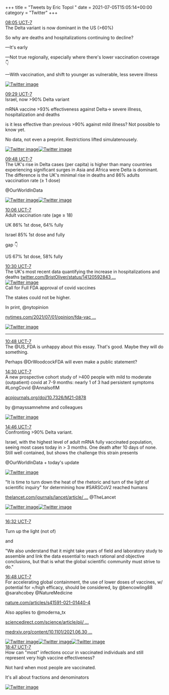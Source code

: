 +++
title = "Tweets by Eric Topol " 
date = 2021-07-05T15:05:14+00:00
category = "Twitter"
+++
<div class="tweet"> 
<div class="profile"> 
<a href="https://twitter.com/erictopol/status/1412065037162663936" target="_blank" rel="noreferer">08:05 UCT-7</a> 
</div> 
<div class="content"> 
The Delta variant is now dominant in the US (&gt;60%)

So why are deaths and hospitalizations continuing to decline?

—It's early

—Not true regionally, especially where there's lower  vaccination coverage 👇

—With vaccination, and shift to younger as vulnerable, less severe illness </div> 
<a href="/twitter/erictopol/images/E5inOxXVgAEwehV.jpg"  ><img src="/twitter/erictopol/images/E5inOxXVgAEwehV.jpg" alt="Twitter image" ></img></a></div> 
<div class="tweet"> 
<div class="profile"> 
<a href="https://twitter.com/erictopol/status/1412086320311115781" target="_blank" rel="noreferer">09:29 UCT-7</a> 
</div> 
<div class="content"> 
Israel, now &gt;90% Delta variant

mRNA vaccine &gt;93% effectiveness against Delta-&gt; severe illness, hospitalization and deaths

is it less effective than previous &gt;90% against mild illness? Not possible to know yet.

No data, not even a preprint. Restrictions lifted simulatenousely. </div> 
<a href="/twitter/erictopol/images/E5i8hVWVoAAuLJD.jpg"  ><img src="/twitter/erictopol/images/E5i8hVWVoAAuLJD.jpg" alt="Twitter image" ></img></a><a href="/twitter/erictopol/images/E5i8jflUYAEehT0.jpg"  ><img src="/twitter/erictopol/images/E5i8jflUYAEehT0.jpg" alt="Twitter image" ></img></a></div> 
<div class="tweet"> 
<div class="profile"> 
<a href="https://twitter.com/erictopol/status/1412090970796003338" target="_blank" rel="noreferer">09:48 UCT-7</a> 
</div> 
<div class="content"> 
The UK's rise in Delta cases (per capita) is higher than many countries experiencing significant surges in Asia and Africa were Delta is dominant. The difference is the UK's minimal rise in deaths and 86% adults vaccination rate (≥ 1 dose)

@OurWorldInData </div> 
<a href="/twitter/erictopol/images/E5jAmDwVIAIVSZI.jpg"  ><img src="/twitter/erictopol/images/E5jAmDwVIAIVSZI.jpg" alt="Twitter image" ></img></a><a href="/twitter/erictopol/images/E5jAoHJUUAMTYHm.jpg"  ><img src="/twitter/erictopol/images/E5jAoHJUUAMTYHm.jpg" alt="Twitter image" ></img></a></div> 
<div class="tweet"> 
<div class="profile"> 
<a href="https://twitter.com/erictopol/status/1412095636506247170" target="_blank" rel="noreferer">10:06 UCT-7</a> 
</div> 
<div class="content"> 
Adult vaccination rate (age ≥ 18)

UK     86% 1st dose, 64% fully

Israel 85% 1st dose and fully

gap 👇



US     67% 1st dose, 58% fully</div> 
</div> 
<div class="tweet"> 
<div class="profile"> 
<a href="https://twitter.com/erictopol/status/1412101623296401411" target="_blank" rel="noreferer">10:30 UCT-7</a> 
</div> 
<div class="content"> 
The UK's most recent data quantifying the increase in hospitalizations and deaths  <a href="https://twitter.com/BristOliver/status/1412059284381356034" target="_blank" rel="noreferer">twitter.com/BristOliver/status/14120592843 ...</a> 
</div> 
<a href="/twitter/erictopol/images/E5jKk8pUYAIwrwB.png"  ><img src="/twitter/erictopol/images/E5jKk8pUYAIwrwB.png" alt="Twitter image" ></img></a></div> 
<div class="thread"> 
<div class="thread-content"> 
Call for Full FDA approval of covid vaccines

The stakes could not be higher.

In print, @nytopinion 

<a href="https://www.nytimes.com/2021/07/01/opinion/fda-vaccines-full-approval.html?searchResultPosition=1" target="_blank" rel="noreferer">nytimes.com/2021/07/01/opinion/fda-vac ...</a> 
 </div> 
<a href="/twitter/erictopol/images/E5i1r2NUYAMWt9n.jpg"  ><img src="/twitter/erictopol/images/E5i1r2NUYAMWt9n.jpg" alt="Twitter image" ></img></a><hr><div class="profile"> 
<a href="https://twitter.com/erictopol/status/1412106114628395018" target="_blank" rel="noreferer">10:48 UCT-7</a> 
</div> 
<div class="content"> 
The @US_FDA is unhappy about this essay. That's good. Maybe they will do something. 

Perhaps @DrWoodcockFDA will even make a public statement?</div> 
</div> 
<div class="tweet"> 
<div class="profile"> 
<a href="https://twitter.com/erictopol/status/1412162077905473537" target="_blank" rel="noreferer">14:30 UCT-7</a> 
</div> 
<div class="content"> 
A new prospective cohort study of &gt;400 people with mild to moderate (outpatient) covid at 7-9 months: nearly 1 of 3 had persistent symptoms #LongCovid @AnnalsofIM

 <a href="https://www.acpjournals.org/doi/10.7326/M21-0878" target="_blank" rel="noreferer">acpjournals.org/doi/10.7326/M21-0878</a> 


by @mayssamnehme and colleagues </div> 
<a href="/twitter/erictopol/images/E5kB1rDVUAUyxSh.jpg"  ><img src="/twitter/erictopol/images/E5kB1rDVUAUyxSh.jpg" alt="Twitter image" ></img></a></div> 
<div class="tweet"> 
<div class="profile"> 
<a href="https://twitter.com/erictopol/status/1412165971402362880" target="_blank" rel="noreferer">14:46 UCT-7</a> 
</div> 
<div class="content"> 
Confronting &gt;90% Delta variant.

Israel, with the highest level of adult mRNA fully vaccinated population, seeing most cases today in &gt; 3 months. One death after 10 days of none. Still well contained, but shows the challenge this strain presents

@OurWorldInData + today's update </div> 
<a href="/twitter/erictopol/images/E5kFXk-VUBY1bv6.jpg"  ><img src="/twitter/erictopol/images/E5kFXk-VUBY1bv6.jpg" alt="Twitter image" ></img></a></div> 
<div class="thread"> 
<div class="thread-content"> 
"It is time to turn down the heat of the rhetoric and turn of the light of scientific inquiry" for determining how #SARSCoV2 reached humans

<a href="https://www.thelancet.com/journals/lancet/article/PIIS0140-6736(21)01419-7/fulltext" target="_blank" rel="noreferer">thelancet.com/journals/lancet/article/ ...</a> 
 @TheLancet </div> 
<a href="/twitter/erictopol/images/E5kcMr4VcAISl1O.jpg"  ><img src="/twitter/erictopol/images/E5kcMr4VcAISl1O.jpg" alt="Twitter image" ></img></a><a href="/twitter/erictopol/images/E5kcOUKVEAoifeH.jpg"  ><img src="/twitter/erictopol/images/E5kcOUKVEAoifeH.jpg" alt="Twitter image" ></img></a><hr><div class="profile"> 
<a href="https://twitter.com/erictopol/status/1412192780424675330" target="_blank" rel="noreferer">16:32 UCT-7</a> 
</div> 
<div class="content"> 
Turn up the light (not of)

and

"We also understand that it might take years of field and laboratory study to assemble and link the data essential to reach rational and objective conclusions, but that is what the global scientific community must strive to do."</div> 
</div> 
<div class="tweet"> 
<div class="profile"> 
<a href="https://twitter.com/erictopol/status/1412196742674616320" target="_blank" rel="noreferer">16:48 UCT-7</a> 
</div> 
<div class="content"> 
For accelerating global containment, the use of lower doses of vaccines, w/ potential for =/high efficacy, should be considered, by @bencowling88 @sarahcobey @NatureMedicine 

<a href="https://www.nature.com/articles/s41591-021-01440-4" target="_blank" rel="noreferer">nature.com/articles/s41591-021-01440-4</a> 


Also applies to @moderna_tx 

<a href="https://www.sciencedirect.com/science/article/pii/S0264410X21001535" target="_blank" rel="noreferer">sciencedirect.com/science/article/pii/ ...</a> 


<a href="https://www.medrxiv.org/content/10.1101/2021.06.30.21259787v1" target="_blank" rel="noreferer">medrxiv.org/content/10.1101/2021.06.30 ...</a> 
 </div> 
<a href="/twitter/erictopol/images/E5kfKpuVoAAfOko.jpg"  ><img src="/twitter/erictopol/images/E5kfKpuVoAAfOko.jpg" alt="Twitter image" ></img></a><a href="/twitter/erictopol/images/E5kf86mVEAAdIGZ.jpg"  ><img src="/twitter/erictopol/images/E5kf86mVEAAdIGZ.jpg" alt="Twitter image" ></img></a><a href="/twitter/erictopol/images/E5kgsOBVEAcg4-y.png"  ><img src="/twitter/erictopol/images/E5kgsOBVEAcg4-y.png" alt="Twitter image" ></img></a></div> 
<div class="tweet"> 
<div class="profile"> 
<a href="https://twitter.com/erictopol/status/1412226732149534721" target="_blank" rel="noreferer">18:47 UCT-7</a> 
</div> 
<div class="content"> 
How can "most" infections occur in vaccinated individuals and still represent very high vaccine effectiveness?

Not hard when most people are vaccinated.

It's all about fractions and denominators </div> 
<a href="/twitter/erictopol/images/E5k8JjkUYAIqQQ4.jpg"  ><img src="/twitter/erictopol/images/E5k8JjkUYAIqQQ4.jpg" alt="Twitter image" ></img></a></div> 


